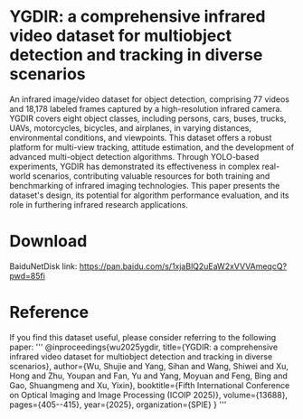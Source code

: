 # YGDIR: a comprehensive infrared video dataset for multiobject detection and tracking in diverse scenarios
An infrared image/video dataset for object detection, comprising 77 videos and 18,178 labeled frames captured by a high-resolution infrared camera. YGDIR covers eight object classes, including persons, cars, buses, trucks, UAVs, motorcycles, bicycles, and airplanes, in varying distances, environmental conditions, and viewpoints. This dataset offers a robust platform for multi-view tracking, attitude estimation, and the development of advanced multi-object detection algorithms. Through YOLO-based experiments, YGDIR has demonstrated its effectiveness in complex real-world scenarios, contributing valuable resources for both training and benchmarking of infrared imaging technologies. This paper presents the dataset's design, its potential for algorithm performance evaluation, and its role in furthering infrared research applications.

# Download
BaiduNetDisk link: https://pan.baidu.com/s/1xjaBlQ2uEaW2xVVVAmeqcQ?pwd=85fi

# Reference
If you find this dataset useful, please consider referring to the following paper:
'''
@inproceedings{wu2025ygdir,
  title={YGDIR: a comprehensive infrared video dataset for multiobject detection and tracking in diverse scenarios},
  author={Wu, Shujie and Yang, Sihan and Wang, Shiwei and Xu, Hong and Zhu, Youpan and Fan, Yu and Yang, Moyuan and Feng, Bing and Gao, Shuangmeng and Xu, Yixin},
  booktitle={Fifth International Conference on Optical Imaging and Image Processing (ICOIP 2025)},
  volume={13688},
  pages={405--415},
  year={2025},
  organization={SPIE}
}
'''
